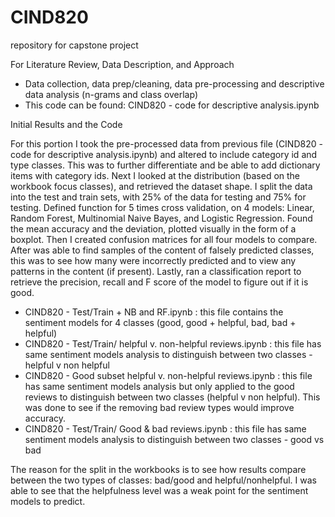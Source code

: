 # CIND820
repository for capstone project

For Literature Review, Data Description, and Approach
  - Data collection, data prep/cleaning, data pre-processing and descriptive data analysis (n-grams and class overlap)
  - This code can be found: CIND820 - code for descriptive analysis.ipynb

Initial Results and the Code

For this portion I took the pre-processed data from previous file (CIND820 - code for descriptive analysis.ipynb) and altered to include category id and type classes. This was to further differentiate and be able to add dictionary items with category ids. Next I looked at the distribution (based on the workbook focus classes), and retrieved the dataset shape. I split the data into the test and train sets, with 25% of the data for testing and 75% for testing. Defined function for 5 times cross validation, on 4 models: Linear, Random Forest, Multinomial Naive Bayes, and Logistic Regression. Found the mean accuracy and the deviation, plotted visually in the form of a boxplot. Then I created confusion matrices for all four models to compare. After was able to find samples of the content of falsely predicted classes, this was to see how many were incorrectly predicted and to view any patterns in the content (if present). Lastly, ran a classification report to retrieve the precision, recall and F score of the model to figure out if it is good.

  - CIND820 - Test/Train + NB and RF.ipynb : this file contains the sentiment models for 4 classes (good, good + helpful, bad, bad + helpful)
  - CIND820 - Test/Train/ helpful v. non-helpful reviews.ipynb : this file has same sentiment models analysis to distinguish between two classes - helpful v non helpful
  - CIND820 - Good subset helpful v. non-helpful reviews.ipynb : this file has same sentiment models analysis but only applied to the good reviews to distinguish between two classes (helpful v non helpful). This was done to see if the removing bad review types would improve accuracy.
  - CIND820 - Test/Train/ Good & bad reviews.ipynb :  this file has same sentiment models analysis to distinguish between two classes - good vs bad

The reason for the split in the workbooks is to see how results compare between the two types of classes: bad/good and helpful/nonhelpful. I was able to see that the helpfulness level was a weak point for the sentiment models to predict.
